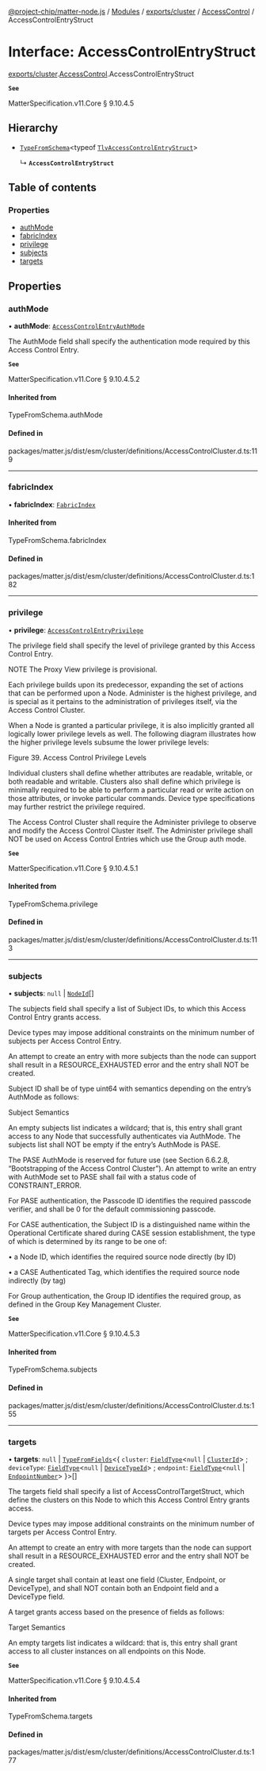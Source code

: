 [@project-chip/matter-node.js](../README.md) / [Modules](../modules.md) / [exports/cluster](../modules/exports_cluster.md) / [AccessControl](../modules/exports_cluster.AccessControl.md) / AccessControlEntryStruct

# Interface: AccessControlEntryStruct

[exports/cluster](../modules/exports_cluster.md).[AccessControl](../modules/exports_cluster.AccessControl.md).AccessControlEntryStruct

**`See`**

MatterSpecification.v11.Core § 9.10.4.5

## Hierarchy

- [`TypeFromSchema`](../modules/exports_tlv.md#typefromschema)\<typeof [`TlvAccessControlEntryStruct`](../modules/exports_cluster.AccessControl.md#tlvaccesscontrolentrystruct)\>

  ↳ **`AccessControlEntryStruct`**

## Table of contents

### Properties

- [authMode](exports_cluster.AccessControl.AccessControlEntryStruct.md#authmode)
- [fabricIndex](exports_cluster.AccessControl.AccessControlEntryStruct.md#fabricindex)
- [privilege](exports_cluster.AccessControl.AccessControlEntryStruct.md#privilege)
- [subjects](exports_cluster.AccessControl.AccessControlEntryStruct.md#subjects)
- [targets](exports_cluster.AccessControl.AccessControlEntryStruct.md#targets)

## Properties

### authMode

• **authMode**: [`AccessControlEntryAuthMode`](../enums/exports_cluster.AccessControl.AccessControlEntryAuthMode.md)

The AuthMode field shall specify the authentication mode required by this Access Control Entry.

**`See`**

MatterSpecification.v11.Core § 9.10.4.5.2

#### Inherited from

TypeFromSchema.authMode

#### Defined in

packages/matter.js/dist/esm/cluster/definitions/AccessControlCluster.d.ts:119

___

### fabricIndex

• **fabricIndex**: [`FabricIndex`](../modules/exports_datatype.md#fabricindex)

#### Inherited from

TypeFromSchema.fabricIndex

#### Defined in

packages/matter.js/dist/esm/cluster/definitions/AccessControlCluster.d.ts:182

___

### privilege

• **privilege**: [`AccessControlEntryPrivilege`](../enums/exports_cluster.AccessControl.AccessControlEntryPrivilege.md)

The privilege field shall specify the level of privilege granted by this Access Control Entry.

NOTE The Proxy View privilege is provisional.

Each privilege builds upon its predecessor, expanding the set of actions that can be performed upon a Node.
Administer is the highest privilege, and is special as it pertains to the administration of privileges
itself, via the Access Control Cluster.

When a Node is granted a particular privilege, it is also implicitly granted all logically lower privilege
levels as well. The following diagram illustrates how the higher privilege levels subsume the lower
privilege levels:

Figure 39. Access Control Privilege Levels

Individual clusters shall define whether attributes are readable, writable, or both readable and writable.
Clusters also shall define which privilege is minimally required to be able to perform a particular read or
write action on those attributes, or invoke particular commands. Device type specifications may further
restrict the privilege required.

The Access Control Cluster shall require the Administer privilege to observe and modify the Access Control
Cluster itself. The Administer privilege shall NOT be used on Access Control Entries which use the Group
auth mode.

**`See`**

MatterSpecification.v11.Core § 9.10.4.5.1

#### Inherited from

TypeFromSchema.privilege

#### Defined in

packages/matter.js/dist/esm/cluster/definitions/AccessControlCluster.d.ts:113

___

### subjects

• **subjects**: ``null`` \| [`NodeId`](../modules/exports_datatype.md#nodeid)[]

The subjects field shall specify a list of Subject IDs, to which this Access Control Entry grants access.

Device types may impose additional constraints on the minimum number of subjects per Access Control Entry.

An attempt to create an entry with more subjects than the node can support shall result in a
RESOURCE_EXHAUSTED error and the entry shall NOT be created.

Subject ID shall be of type uint64 with semantics depending on the entry’s AuthMode as follows:

Subject Semantics

An empty subjects list indicates a wildcard; that is, this entry shall grant access to any Node that
successfully authenticates via AuthMode. The subjects list shall NOT be empty if the entry’s AuthMode is
PASE.

The PASE AuthMode is reserved for future use (see Section 6.6.2.8, “Bootstrapping of the Access Control
Cluster”). An attempt to write an entry with AuthMode set to PASE shall fail with a status code of
CONSTRAINT_ERROR.

For PASE authentication, the Passcode ID identifies the required passcode verifier, and shall be 0 for the
default commissioning passcode.

For CASE authentication, the Subject ID is a distinguished name within the Operational Certificate shared
during CASE session establishment, the type of which is determined by its range to be one of:

  • a Node ID, which identifies the required source node directly (by ID)

  • a CASE Authenticated Tag, which identifies the required source node indirectly (by tag)

For Group authentication, the Group ID identifies the required group, as defined in the Group Key Management
Cluster.

**`See`**

MatterSpecification.v11.Core § 9.10.4.5.3

#### Inherited from

TypeFromSchema.subjects

#### Defined in

packages/matter.js/dist/esm/cluster/definitions/AccessControlCluster.d.ts:155

___

### targets

• **targets**: ``null`` \| [`TypeFromFields`](../modules/exports_tlv.md#typefromfields)\<\{ `cluster`: [`FieldType`](exports_tlv.FieldType.md)\<``null`` \| [`ClusterId`](../modules/exports_datatype.md#clusterid)\> ; `deviceType`: [`FieldType`](exports_tlv.FieldType.md)\<``null`` \| [`DeviceTypeId`](../modules/exports_datatype.md#devicetypeid)\> ; `endpoint`: [`FieldType`](exports_tlv.FieldType.md)\<``null`` \| [`EndpointNumber`](../modules/exports_datatype.md#endpointnumber)\>  }\>[]

The targets field shall specify a list of AccessControlTargetStruct, which define the clusters on this Node
to which this Access Control Entry grants access.

Device types may impose additional constraints on the minimum number of targets per Access Control Entry.

An attempt to create an entry with more targets than the node can support shall result in a
RESOURCE_EXHAUSTED error and the entry shall NOT be created.

A single target shall contain at least one field (Cluster, Endpoint, or DeviceType), and shall NOT contain
both an Endpoint field and a DeviceType field.

A target grants access based on the presence of fields as follows:

Target Semantics

An empty targets list indicates a wildcard: that is, this entry shall grant access to all cluster instances
on all endpoints on this Node.

**`See`**

MatterSpecification.v11.Core § 9.10.4.5.4

#### Inherited from

TypeFromSchema.targets

#### Defined in

packages/matter.js/dist/esm/cluster/definitions/AccessControlCluster.d.ts:177
